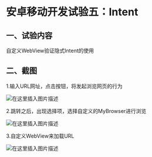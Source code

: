 # 安卓移动开发试验五：Intent

## 一、试验内容
自定义WebView验证隐式Intent的使用
## 二、截图
1.输入URL网址，点击按钮，将发起浏览网页的行为

![在这里插入图片描述](https://img-blog.csdnimg.cn/20190504161958431.png?x-oss-process=image/watermark,type_ZmFuZ3poZW5naGVpdGk,shadow_10,text_aHR0cHM6Ly9ibG9nLmNzZG4ubmV0L2h1YWlxaTgzNzg=,size_16,color_FFFFFF,t_70)

2.跳转之后，出现选择项，选择自定义的MyBrowser进行浏览

![在这里插入图片描述](https://img-blog.csdnimg.cn/20190504162006844.png?x-oss-process=image/watermark,type_ZmFuZ3poZW5naGVpdGk,shadow_10,text_aHR0cHM6Ly9ibG9nLmNzZG4ubmV0L2h1YWlxaTgzNzg=,size_16,color_FFFFFF,t_70)

3.自定义WebView来加载URL

![在这里插入图片描述](https://img-blog.csdnimg.cn/2019050416201666.png?x-oss-process=image/watermark,type_ZmFuZ3poZW5naGVpdGk,shadow_10,text_aHR0cHM6Ly9ibG9nLmNzZG4ubmV0L2h1YWlxaTgzNzg=,size_16,color_FFFFFF,t_70)

